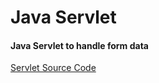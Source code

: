# Java Servlet

#### Java Servlet to handle form data 

[Servlet Source Code](/src/main/java/WeaverFormPost.java)
